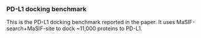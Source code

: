 ### PD-L1 docking benchmark 

This is the PD-L1 docking benchmark reported in the paper. It uses MaSIF-search+MaSIF-site to dock ~11,000 proteins to PD-L1.
